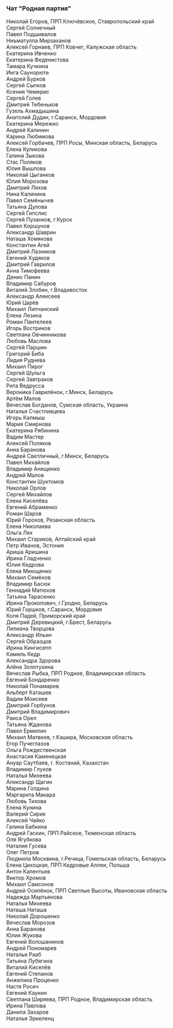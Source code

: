 ### Чат "Родная партия"

Николай Егоров, ПРП Ключёвское, Ставропольский край  
Сергей Солнечный  
Павел Подшивалов  
Ниъматулла Мирзаханов  
Алексей Горнаев, ПРП Ковчег, Калужская область  
Екатерина Ивченко  
Екатерина Феденистова  
Тамара Кучкина  
Инга Саунорюте  
Андрей Бурков  
Сергей Сыпков  
Ксения Чемерис  
Сергей Голев  
Дмитрий Тебеньков  
Гузель Ахмадышина  
Анатолий Дудин, г.Саранск, Мордовия  
Екатерина Мережко  
Андрей Калинин  
Карина Любимова  
Алексей Горбачев, ПРП Росы, Минская область, Беларусь  
Елена Куликова  
Галина Зыкова  
Стас Поляков  
Юлия Вышлова  
Николай Цыганков  
Юлия Морозова  
Дмитрий Ляхов  
Нина Калинина  
Павел Семёнычев  
Татьяна Дулова  
Сергей Гипслис  
Сергей Пузанков, г.Курск  
Павел Коршунов  
Александр Шаврин  
Наташа Хомякова  
Константин Агей  
Дмитрий Лазников  
Евгений Худяков  
Дмитрий Гаврилов  
Анна Тимофеева  
Денис Панин  
Владимир Сабуров  
Виталий Злобин, г.Владивосток  
Александр Алексеев  
Юрий Царёв  
Михаил Липчанский  
Елена Лезина  
Роман Пантелеев  
Игорь Востриков  
Светлана Овчинникова  
Любовь Маслова  
Сергей Паршин  
Григорий Биба  
Лидия Руднева  
Михаил Пирог  
Сергей Шульга  
Сергей Завтраков  
Рита Ведрусса  
Вероника Гаврилёнок, г.Минск, Беларусь  
Артём Малов  
Вячеслав Богданов, Сумская область, Украина  
Наталья Счастливцева  
Игорь Калмыш  
Мария Смирнова  
Екатерина Рябинина  
Вадим Мастер  
Алексей Поляков  
Анна Баранова  
Андрей Светличный, г.Минск, Беларусь  
Павел Михайлов  
Владимир Анищенко  
Андрей Малов  
Константин Шуктомов  
Николай Орлов  
Сергей Михайлов  
Елена Киселёва  
Евгений Абраменко  
Роман Шаров  
Юрий Горохов, Рязанская область  
Елена Николаева  
Ольга Лях  
Михаил Стариков, Алтайский край  
Петр Иванов, Эстония  
Ариша Аришина  
Ирина Гладченко  
Юлия Кедрова  
Елена Миющенко  
Михаил Семёнов  
Владимир Басюк  
Геннадий Матюхов  
Татьяна Тарасенко  
Ирина Прокопович, г.Гродно, Беларусь  
Юрий Горшков, г.Саранск, Мордовия  
Коля Падей, Приморский край  
Дмитрий Деревицкий, г.Брест, Беларусь  
Лилиана Творцова  
Александр Ильин  
Сергей Образцов  
Ирина Кингисепп  
Камиль Кедр  
Александра Здорова  
Алёна Золотухина  
Вячеслав Рыбка, ПРП Родное, Владимирская область  
Евгений Бондаренко  
Николай Понамарев  
Альберт Каташев  
Вадим Моисеев  
Дмитрий Горбунов  
Дмитрий Владимирович  
Раиса Орел  
Татьяна Жданова  
Павел Ермилин  
Михаил Матвеев, г.Кашира, Московская область  
Егор Пучеглазов  
Ольга Рождественская  
Анастасия Каменецкая  
Ануар Саутбаев, г. Костанай, Казахстан  
Владимир Глухов  
Наталья Михеева  
Александр Щагин  
Марина Голдина  
Маргарита Макара  
Любовь Тихова  
Елена Кунина  
Валерий Сирик  
Алексей Чайко  
Галина Бабкина  
Андрей Гаскин, ПРП Райское, Тюменская область  
Оля Ягубкова  
Наталия Гусева  
Олег Петров  
Людмила Москвина, г.Речица, Гомельская область, Беларусь  
Елена Цихоцкая, ПРП Кедровые Аллеи, Польша  
Антон Калентьев  
Виктор Хромов  
Михаил Самсонов  
Андрей Осипёнок, ПРП Светлые Высоты, Ивановская область  
Надежда Мартьянова  
Наталья Михеева  
Наташа Наташа  
Николай Дорошенко  
Вячеслав Морозов  
Анна Баранова  
Юлия Жукова  
Евгений Волошанинов  
Андрей Пономарев  
Наталья Рааб  
Татьяна Лубягина  
Виталий Киселёв  
Евгений Степанов  
Анжелика Проценко  
Настя Росич  
Евгений Каукин  
Светлана Ширяева, ПРП Родное, Владимирская область  
Ирина Павлова  
Данила Захаров  
Наталья Эркеленц  
